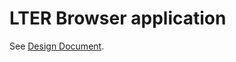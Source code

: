 # LTER Browser application

See [Design Document](https://gitlab.inf.unibz.it/lter/design/blob/master/browser.md).
